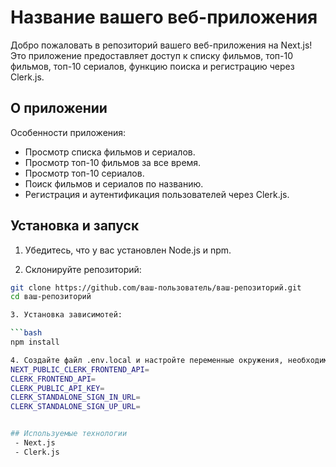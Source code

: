 # Название вашего веб-приложения

Добро пожаловать в репозиторий вашего веб-приложения на Next.js! Это приложение предоставляет доступ к списку фильмов, топ-10 фильмов, топ-10 сериалов, функцию поиска и регистрацию через Clerk.js.

## О приложении

Особенности приложения:
- Просмотр списка фильмов и сериалов.
- Просмотр топ-10 фильмов за все время.
- Просмотр топ-10 сериалов.
- Поиск фильмов и сериалов по названию.
- Регистрация и аутентификация пользователей через Clerk.js.

## Установка и запуск

1. Убедитесь, что у вас установлен Node.js и npm.

2. Склонируйте репозиторий:

```bash
git clone https://github.com/ваш-пользователь/ваш-репозиторий.git
cd ваш-репозиторий

3. Установка зависимотей:

```bash
npm install

4. Создайте файл .env.local и настройте переменные окружения, необходимые для Clerk.js
NEXT_PUBLIC_CLERK_FRONTEND_API=
CLERK_FRONTEND_API=
CLERK_PUBLIC_API_KEY=
CLERK_STANDALONE_SIGN_IN_URL=
CLERK_STANDALONE_SIGN_UP_URL=


## Используемые технологии
 - Next.js
 - Clerk.js
